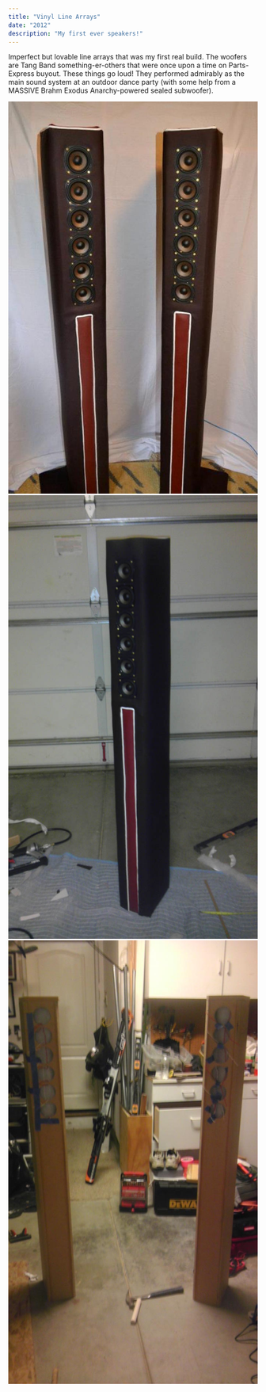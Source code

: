 ```yaml
---
title: "Vinyl Line Arrays"
date: "2012"
description: "My first ever speakers!"
---
```


<p>Imperfect but lovable line arrays that was my first real build. The woofers are Tang Band something-er-others that were once upon a time on Parts-Express buyout. These things go loud! They performed admirably as the main sound system at an outdoor dance party (with some help from a MASSIVE Brahm Exodus Anarchy-powered sealed subwoofer).</p>
<img class='down-1 full-width shadow' src='/assets/v1.jpg'>
<img class='down-1 full-width shadow' src='/assets/v2.jpg'>
<img class='down-1 full-width shadow' src='/assets/v3.jpg'>